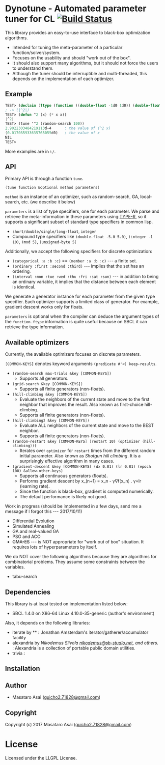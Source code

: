 
# Dynotune - Automated parameter tuner for CL [![Build Status](https://travis-ci.org/guicho271828/dynotune.svg?branch=master)](https://travis-ci.org/guicho271828/dynotune)

This library provides an easy-to-use interface to black-box optimization algorithms.

+ Intended for tuning the meta-parameter of a particular function/solver/system.
+ Focuses on the usability and should "work out of the box".
+ It should also support many algorithms, but it should not force the users to understand them.
+ Although the tuner should be interruptible and multi-threaded, this depends on the implementation of each optimizer.

## Example

``` lisp
TEST> (declaim (ftype (function ((double-float -1d0 1d0)) (double-float -1d0 1d0)) ^2))
; -> (|^2|)
TEST> (defun ^2 (x) (* x x))
|^2|
TEST> (tune '^2 (random-search 100))
2.9022303484219113d-4      ; the value of (^2 x)
(0.017035933635765055d0)   ; the value of x
NIL
TEST> 
```

More examples are in `t/`.

## API

Primary API is through a function `tune`.

    (tune function &optional method parameters)

`method` is an instance of an optimizer, such as random-search, GA,
local-search, etc. (we describe it below)

`parameters` is a list of type specifiers, one for each parameter.
We parse and retrieve the
meta-information in these parameters
using [TYPE-R](https://github.com/guicho271828/type-r), so it supports a
significant subset of standard type specifiers in common lisp.

+ `short/double/single/long-float`, `integer`
+ Compound type specifiers like `(double-float -5.0 5.0)`, `(integer -1 10)`, `(mod 5)`, `(unsigned-byte 5)`

Additionally, we accept the following specifiers for discrete optimization:

+ `(categorical :a :b :c)` == `(member :a :b :c)` --- a finite set.
+ `(ordinary :first :second :third)` --- implies that the set has an ordering.
+ `(interval :mon :tue :wed :thu :fri :sat :sun)` --- in addition to being an
  ordinary variable, it implies that the distance between each element is identical.

We generate a generator instance for each parameter from the given type specifier.
Each optimizer supports a limited class of generator.
For example, gradient descent works only for floats.

`parameters` is optional when the compiler can deduce the argument types of the `function`.
`ftype` information is quite useful because on SBCL it can retrieve the type information.


## Available optimizers

Currently, the available optimizers focuses on discrete parameters.

`[COMMON-KEYS]` denotes keyword arguments `(predicate #'<) keep-results`.

+ `(random-search max-trials &key [COMMON-KEYS])`
  + Supports all generators.
+ `(grid-search &key [COMMON-KEYS])` 
  + Supports all finite generators (non-floats).
+ `(hill-climbing &key [COMMON-KEYS])`
  + Evaluate the neighbors of the current state and move to the first neighbor that improves the result.
    Also known as first-choice hill-climbing.
  + Supports all finite generators (non-floats).
+ `(hill-climbing2 &key [COMMON-KEYS])`
  + Evaluate ALL neighbors of the current state and move to the BEST neighbor.
  + Supports all finite generators (non-floats).
+ `(random-restart &key [COMMON-KEYS] (restart 10) (optimizer (hill-climbing)))`
  + Iterates over `optimizer` for `restart` times from the
    different random initial parameter. Also known as *Shotgun hill climbing*.
    It is a surprisingly effective algorithm in many cases.
+ `(gradient-descent &key [COMMON-KEYS] (dx 0.01) (lr 0.01) (epoch 100) &allow-other-keys)`
  + Supports all continuous generators (floats).
  + Performs gradient descent by x_(n+1) = x_n - γ∇f(x_n) . γ=lr (learning rate).
  + Since the function is black-box, gradient is computed numerically.
  + The default performance is likely not good.

Work in progress (should be implemented in a few days, send me a message if I forgot this --- 2017/10/11)

+ Differential Evolution
+ Simulated Annealing
+ GA and real-valued GA
+ PSO and ACO
+ ~~CMA-ES~~ --- is NOT appropriate for "work out of box" situation. It requires lots of hyperparameters by itself.

We do NOT cover the following algorithms because they are algorithms for combinatorial problems.
They assume some constraints between the variables.

+ tabu-search

## Dependencies
This library is at least tested on implementation listed below:

+ SBCL 1.4.0 on X86-64 Linux 4.10.0-35-generic (author's environment)

Also, it depends on the following libraries:

+ iterate by ** :
    Jonathan Amsterdam's iterator/gatherer/accumulator facility
+ alexandria by *Nikodemus Siivola <nikodemus@sb-studio.net>, and others.* :
    Alexandria is a collection of portable public domain utilities.
+ trivia :
    

## Installation

## Author

* Masataro Asai (guicho2.71828@gmail.com)

## Copyright

Copyright (c) 2017 Masataro Asai (guicho2.71828@gmail.com)

# License

Licensed under the LLGPL License.



